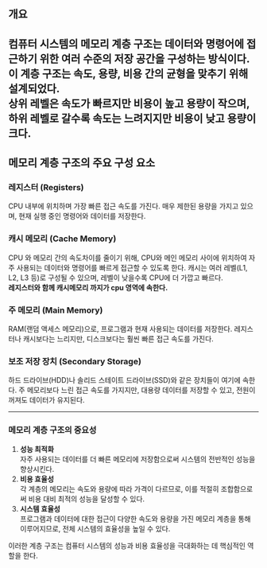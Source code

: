 ## 개요

컴퓨터 시스템의 메모리 계층 구조는 데이터와 명령어에 접근하기 위한 여러 수준의 저장 공간을 구성하는 방식이다.
이 계층 구조는 속도, 용량, 비용 간의 균형을 맞추기 위해 설계되었다. <br>
상위 레벨은 속도가 빠르지만 비용이 높고 용량이 작으며, 하위 레벨로 갈수록 속도는 느려지지만 비용이 낮고 용량이 크다.
---
## 메모리 계층 구조의 주요 구성 요소

### 레지스터 (Registers)

CPU 내부에 위치하며 가장 빠른 접근 속도를 가진다.
매우 제한된 용량을 가지고 있으며, 현재 실행 중인 명령어와 데이터를 저장한다.

### 캐시 메모리 (Cache Memory)

CPU 와 메모리 간의 속도차이를 줄이기 위해, CPU와 메인 메모리 사이에 위치하여 자주 사용되는 데이터와 명령어를 빠르게 접근할 수 있도록 한다.
캐시는 여러 레벨(L1, L2, L3 등)로 구성될 수 있으며, 레벨이 낮을수록 CPU에 더 가깝고 빠르다.
<br> **레지스터와 함께 캐시메모리 까지가 cpu 영역에 속한다.**

### 주 메모리 (Main Memory)

RAM(랜덤 액세스 메모리)으로, 프로그램과 현재 사용되는 데이터를 저장한다.
레지스터나 캐시보다는 느리지만, 디스크보다는 훨씬 빠른 접근 속도를 가진다.

### 보조 저장 장치 (Secondary Storage)
하드 드라이브(HDD)나 솔리드 스테이트 드라이브(SSD)와 같은 장치들이 여기에 속한다.
주 메모리보다 느린 접근 속도를 가지지만, 대용량 데이터를 저장할 수 있고, 전원이 꺼져도 데이터가 유지된다.

---
### 메모리 계층 구조의 중요성
1. **성능 최적화** <br> 자주 사용되는 데이터를 더 빠른 메모리에 저장함으로써 시스템의 전반적인 성능을 향상시킨다.
2. **비용 효율성** <br> 각 계층의 메모리는 속도와 용량에 따라 가격이 다르므로, 이를 적절히 조합함으로써 비용 대비 최적의 성능을 달성할 수 있다.
3. **시스템 효율성** <br> 프로그램과 데이터에 대한 접근이 다양한 속도와 용량을 가진 메모리 계층을 통해 이루어지므로, 전체 시스템의 효율성을 높일 수 있다.

이러한 계층 구조는 컴퓨터 시스템의 성능과 비용 효율성을 극대화하는 데 핵심적인 역할을 한다.